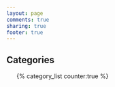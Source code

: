 ```yaml
---
layout: page
comments: true
sharing: true
footer: true
---
```

<section>
  <h1>Categories</h1>
    <ul id="category-list">{% category_list counter:true %}</ul>
</section>